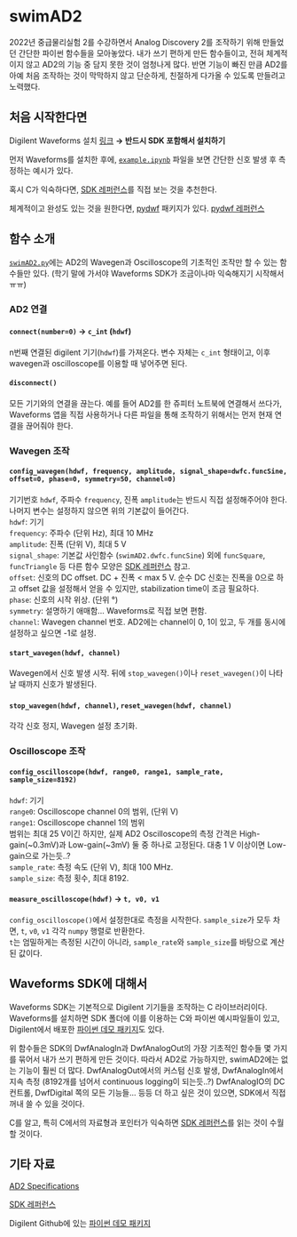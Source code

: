 # swimAD2

2022년 중급물리실험 2를 수강하면서 Analog Discovery 2를 조작하기 위해 만들었던 간단한 파이썬 함수들을 모아놓았다.
내가 쓰기 편하게 만든 함수들이고, 전혀 체계적이지 않고 AD2의 기능 중 담지 못한 것이 엄청나게 많다.
반면 기능이 빠진 만큼 AD2를 아예 처음 조작하는 것이 막막하지 않고 단순하게, 친절하게 다가올 수 있도록 만들려고 노력했다.

## 처음 시작한다면
Digilent Waveforms 설치 [링크](https://digilent.com/shop/software/digilent-waveforms/download) **&rightarrow; 반드시 SDK 포함해서 설치하기**

먼저 Waveforms를 설치한 후에, [`example.ipynb`](https://github.com/c-sooyoung/swimAD2/blob/main/example.ipynb) 파일을 보면 간단한 신호 발생 후 측정하는 예시가 있다.

혹시 C가 익숙하다면, [SDK 레퍼런스](https://digilent.com/reference/software/waveforms/waveforms-sdk/reference-manual)를 직접 보는 것을 추천한다.

체계적이고 완성도 있는 것을 원한다면, [pydwf](https://pypi.org/project/pydwf/) 패키지가 있다. [pydwf 레퍼런스](https://pydwf.readthedocs.io/en/latest/pydwf_api/pydwf_overview.html)

## 함수 소개
[`swimAD2.py`](https://github.com/c-sooyoung/swimAD2/blob/main/swimAD2.py)에는 AD2의 Wavegen과 Oscilloscope의 기초적인 조작만 할 수 있는 함수들만 있다. (학기 말에 가서야 Waveforms SDK가 조금이나마 익숙해지기 시작해서ㅠㅠ)

### AD2 연결
#### `connect(number=0)` &rightarrow; `c_int` (`hdwf`)  
n번째 연결된 digilent 기기(`hdwf`)를 가져온다. 변수 자체는 `c_int` 형태이고, 이후 wavegen과 oscilloscope를 이용할 때 넣어주면 된다. 

#### `disconnect()`  
모든 기기와의 연결을 끊는다. 예를 들어 AD2를 한 쥬피터 노트북에 연결해서 쓰다가, Waveforms 앱을 직접 사용하거나 다른 파일을 통해 조작하기 위해서는 먼저 현재 연결을 끊어줘야 한다.

### Wavegen 조작
#### `config_wavegen(hdwf, frequency, amplitude, signal_shape=dwfc.funcSine, offset=0, phase=0, symmetry=50, channel=0)`
기기번호 `hdwf`, 주파수 `frequency`, 진폭 `amplitude`는 반드시 직접 설정해주어야 한다. 나머지 변수는 설정하지 않으면 위의 기본값이 들어간다.  
`hdwf`: 기기  
`frequency`: 주파수 (단위 Hz), 최대 10 MHz  
`amplitude`: 진폭 (단위 V), 최대 5 V  
`signal_shape`: 기본값 사인함수 (`swimAD2.dwfc.funcSine`) 외에 `funcSquare`, `funcTriangle` 등 다른 함수 모양은 [SDK 레퍼런스](https://digilent.com/reference/software/waveforms/waveforms-sdk/reference-manual) 참고.  
`offset`: 신호의 DC offset. DC + 진폭 < max 5 V. 순수 DC 신호는 진폭을 0으로 하고 offset 값을 설정해서 얻을 수 있지만, stabilization time이 조금 필요하다.  
`phase`: 신호의 시작 위상. (단위 &deg;)  
`symmetry`: 설명하기 애매함... Waveforms로 직접 보면 편함.   
`channel`: Wavegen channel 번호. AD2에는 channel이 0, 1이 있고, 두 개를 동시에 설정하고 싶으면 -1로 설정.

#### `start_wavegen(hdwf, channel)`
Wavegen에서 신호 발생 시작. 뒤에 `stop_wavegen()`이나 `reset_wavegen()`이 나타날 때까지 신호가 발생된다.

#### `stop_wavegen(hdwf, channel)`, `reset_wavegen(hdwf, channel)`
각각 신호 정지, Wavegen 설정 초기화.

### Oscilloscope 조작
#### `config_oscilloscope(hdwf, range0, range1, sample_rate, sample_size=8192)`
`hdwf`: 기기  
`range0`: Oscilloscope channel 0의 범위, (단위 V)  
`range1`: Oscilloscope channel 1의 범위  
범위는 최대 25 V이긴 하지만, 실제 AD2 Oscilloscope의 측정 간격은 High-gain(~0.3mV)과 Low-gain(~3mV) 둘 중 하나로 고정된다. 대충 1 V 이상이면 Low-gain으로 가는듯..?  
`sample_rate`: 측정 속도 (단위 V), 최대 100 MHz.  
`sample_size`: 측정 횟수, 최대 8192.

#### `measure_oscilloscope(hdwf)` &rightarrow; `t, v0, v1`
`config_oscilloscope()`에서 설정한대로 측정을 시작한다. `sample_size`가 모두 차면, `t`, `v0`, `v1` 각각 `numpy` 행렬로 반환한다.  
`t`는 엄밀하게는 측정된 시간이 아니라, `sample_rate`와 `sample_size`를 바탕으로 계산된 값이다.


## Waveforms SDK에 대해서
Waveforms SDK는 기본적으로 Digilent 기기들을 조작하는 C 라이브러리이다. Waveforms를 설치하면 SDK 폴더에 이를 이용하는 C와 파이썬 예시파일들이 있고, Digilent에서 배포한 [파이썬 데모 패키지](https://github.com/Digilent/WaveForms-SDK-Getting-Started-PY/blob/master/WF_SDK/device.py)도 있다.

위 함수들은 SDK의 DwfAnalogIn과 DwfAnalogOut의 가장 기초적인 함수들 몇 가지를 묶어서 내가 쓰기 편하게 만든 것이다.
따라서 AD2로 가능하지만, swimAD2에는 없는 기능이 훨씬 더 많다. DwfAnalogOut에서의 커스텀 신호 발생, DwfAnalogIn에서 지속 측정 (8192개를 넘어서 continuous logging이 되는듯..?) DwfAnalogIO의 DC 컨트롤, DwfDigital 쪽의 모든 기능들... 등등 더 하고 싶은 것이 있으면, SDK에서 직접 꺼내 쓸 수 있을 것이다.


C를 알고, 특히 C에서의 자료형과 포인터가 익숙하면 [SDK 레퍼런스](https://digilent.com/reference/software/waveforms/waveforms-sdk/reference-manual)를 읽는 것이 수월할 것이다.


## 기타 자료

[AD2 Specifications](https://digilent.com/reference/test-and-measurement/analog-discovery-2/specifications)

[SDK 레퍼런스](https://digilent.com/reference/software/waveforms/waveforms-sdk/reference-manual)

Digilent Github에 있는 [파이썬 데모 패키지](https://github.com/Digilent/WaveForms-SDK-Getting-Started-PY/blob/master/WF_SDK/device.py)
